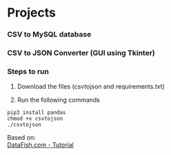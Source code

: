 # Projects  

### CSV to MySQL database  




### CSV to JSON Converter (GUI using Tkinter)  


### Steps to run  

1. Download the files (csvtojson and requirements.txt)  

2. Run the following commands  

```
pip3 install pandas
chmod +x csvtojson
./csvtojson
```  

Based on:  
[DataFish.com - Tutorial](https://datatofish.com/csv-to-json-string-python/)
